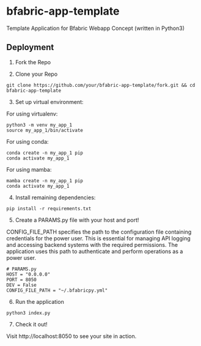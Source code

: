 # bfabric-app-template
Template Application for Bfabric Webapp Concept (written in Python3) 

## Deployment 

1) Fork the Repo 

2) Clone your Repo

``` 
git clone https://github.com/your/bfabric-app-template/fork.git && cd bfabric-app-template
```
3) Set up virtual environment:

For using virtualenv: 
``` 
python3 -m venv my_app_1
source my_app_1/bin/activate
```

For using conda: 

```
conda create -n my_app_1 pip
conda activate my_app_1
```

For using mamba: 
```
mamba create -n my_app_1 pip
conda activate my_app_1
```

4) Install remaining dependencies:

```
pip install -r requirements.txt
``` 

5) Create a PARAMS.py file with your host and port!

CONFIG_FILE_PATH specifies the path to the configuration file containing credentials for the power user. This is essential for managing API logging and accessing backend systems with the required permissions. The application uses this path to authenticate and perform operations as a power user.

```
# PARAMS.py
HOST = "0.0.0.0"
PORT = 8050
DEV = False
CONFIG_FILE_PATH = "~/.bfabricpy.yml"
```

6) Run the application 

```
python3 index.py
```

7) Check it out! 

Visit http://localhost:8050 to see your site in action.
